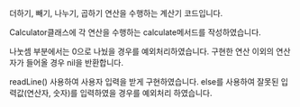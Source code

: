 더하기, 빼기, 나누기, 곱하기 연산을 수행하는 계산기 코드입니다.

Calculator클래스에 각 연산을 수행하는 calculate메서드를 작성하였습니다.

나눗셈 부분에서는 0으로 나눴을 경우를 예외처리하였습니다.
구현한 연산 이외의 연산자가 들어올 경우 nil을 반환합니다.

readLine() 사용하여 사용자 입력을 받게 구현하였습니다.
else를 사용하여 잘못된 입력값(연산자, 숫자)를 입력하였을 경우를 예외처리 하였습니다.
